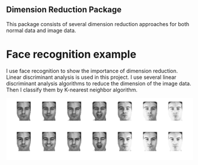 ## Dimension Reduction Package
This package consists of several dimension reduction approaches for both normal data and image data.<br>

# Face recognition example
I use face recognition to show the importance of dimension reduction. Linear discriminant analysis is used in this project.
I use several linear discriminant analysis algorithms to reduce the dimension of the image data. Then I classify them by K-nearest neighbor
algorithm.

![](https://github.com/randysuen1991/Dimension-Reduction-Approaches/blob/master/figures/ar_partial.jpg)

